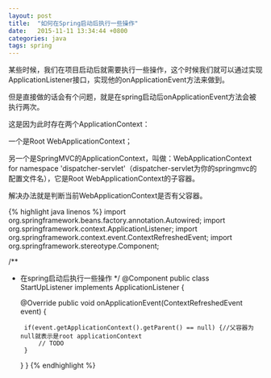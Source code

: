 ```yaml
---
layout: post
title:  "如何在Spring启动后执行一些操作"
date:   2015-11-11 13:34:44 +0800
categories: java
tags: spring
---
```

某些时候，我们在项目启动后就需要执行一些操作，这个时候我们就可以通过实现ApplicationListener接口，实现他的onApplicationEvent方法来做到。

但是直接做的话会有个问题，就是在spring启动后onApplicationEvent方法会被执行两次。

这是因为此时存在两个ApplicationContext：

一个是Root WebApplicationContext；

另一个是SpringMVC的ApplicationContext，叫做：WebApplicationContext for namespace 'dispatcher-servlet'（dispatcher-servlet为你的springmvc的配置文件名），它是Root WebApplicationContext的子容器。

解决办法就是判断当前WebApplicationContext是否有父容器。

<!-- more -->

{% highlight java linenos %}
import org.springframework.beans.factory.annotation.Autowired;
import org.springframework.context.ApplicationListener;
import org.springframework.context.event.ContextRefreshedEvent;
import org.springframework.stereotype.Component;

/**
 * 在spring启动后执行一些操作
 */
@Component
public class StartUpListener implements ApplicationListener<ContextRefreshedEvent> {

    @Override
    public void onApplicationEvent(ContextRefreshedEvent event) {

        if(event.getApplicationContext().getParent() == null) {//父容器为null就表示是root applicationContext
            // TODO
        }
    }
}
{% endhighlight %}